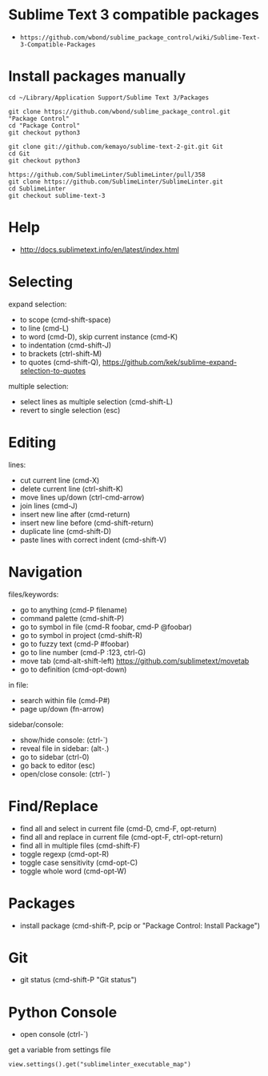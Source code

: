 # Sublime Text 3 compatible packages

* `https://github.com/wbond/sublime_package_control/wiki/Sublime-Text-3-Compatible-Packages`

# Install packages manually

    cd ~/Library/Application Support/Sublime Text 3/Packages

    git clone https://github.com/wbond/sublime_package_control.git "Package Control"
    cd "Package Control"
    git checkout python3

    git clone git://github.com/kemayo/sublime-text-2-git.git Git
    cd Git
    git checkout python3

    https://github.com/SublimeLinter/SublimeLinter/pull/358
    git clone https://github.com/SublimeLinter/SublimeLinter.git
    cd SublimeLinter
    git checkout sublime-text-3


# Help

* http://docs.sublimetext.info/en/latest/index.html


# Selecting

expand selection:

* to scope (cmd-shift-space)
* to line (cmd-L)
* to word (cmd-D), skip current instance (cmd-K)
* to indentation (cmd-shift-J)
* to brackets (ctrl-shift-M)
* to quotes (cmd-shift-Q), https://github.com/kek/sublime-expand-selection-to-quotes

multiple selection:

* select lines as multiple selection (cmd-shift-L)
* revert to single selection (esc)


# Editing

lines:

* cut current line (cmd-X)
* delete current line (ctrl-shift-K)
* move lines up/down (ctrl-cmd-arrow)
* join lines (cmd-J)
* insert new line after (cmd-return)
* insert new line before (cmd-shift-return)
* duplicate line (cmd-shift-D)
* paste lines with correct indent (cmd-shift-V)


# Navigation

files/keywords:

* go to anything (cmd-P filename)
* command palette (cmd-shift-P)
* go to symbol in file (cmd-R foobar, cmd-P @foobar)
* go to symbol in project (cmd-shift-R)
* go to fuzzy text (cmd-P #foobar)
* go to line number (cmd-P :123, ctrl-G)
* move tab (cmd-alt-shift-left) https://github.com/sublimetext/movetab
* go to definition (cmd-opt-down)

in file:

* search within file (cmd-P#)
* page up/down (fn-arrow)

sidebar/console:

* show/hide console: (ctrl-`)
* reveal file in sidebar: (alt-.)
* go to sidebar (ctrl-0)
* go back to editor (esc)
* open/close console: (ctrl-`)


# Find/Replace

* find all and select in current file (cmd-D, cmd-F, opt-return)
* find all and replace in current file (cmd-opt-F, ctrl-opt-return)
* find all in multiple files (cmd-shift-F)
* toggle regexp (cmd-opt-R)
* toggle case sensitivity (cmd-opt-C)
* toggle whole word (cmd-opt-W)


# Packages

* install package (cmd-shift-P, pcip or "Package Control: Install Package")


# Git

* git status (cmd-shift-P "Git status")


# Python Console

* open console (ctrl-`)

get a variable from settings file

    view.settings().get("sublimelinter_executable_map")

